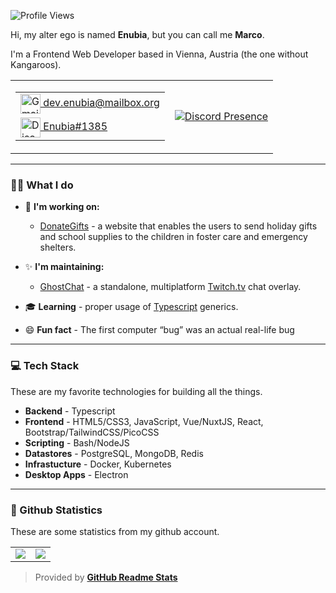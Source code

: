 ![Profile Views]

Hi, my alter ego is named **Enubia**, but you can call me **Marco**. 

I'm a Frontend Web Developer based in Vienna, Austria (the one without Kangaroos). 

<table align="center">
  <tr>
    <td>
		<table>
			<tr>
				<td>
					<a href="mailto:dev.enubia@mailbox.org" target="_blank" rel="nofollow">
						<img src="https://github.com/LeonardSSH/LeonardSSH/blob/master/gmail.svg" alt="Gmail" width="32" align="center">
						dev.enubia@mailbox.org
					</a>
				</td>
			</tr>
			<tr>
				<td>
					<a href="https://discord.com/users/277132742087671808" target="_blank" rel="nofollow">
						<img src="https://github.com/LeonardSSH/LeonardSSH/blob/master/discord.svg" alt="Discord" width="32" align="center">
						Enubia#1385
					</a>
				</td>
			</tr>
		</table>
    </td>
    <td>
		<a href="https://discord.com/users/277132742087671808" target="_blank" rel="nofollow">
			<img src="https://lanyard.cnrad.dev/api/277132742087671808?idleMessage=Probably%20doing%20something%20else..." alt="Discord Presence" align="center">
		</a>
    </td>
  </tr>
</table>

---

### 👨‍💻 What I do
      
   * 💼 **I'm working on:**
      * [DonateGifts] - a website that enables the users to send holiday gifts and school supplies to the children in foster care and emergency shelters.
      
   * ✨ **I'm maintaining:**
      * [GhostChat] - a standalone, multiplatform [Twitch.tv] chat overlay.

   * 🎓 **Learning** - proper usage of [Typescript] generics.
   * 😄 **Fun fact** - The first computer “bug” was an actual real-life bug

---

### 💻 Tech Stack
These are my favorite technologies for building all the things.

   * **Backend** - Typescript
   * **Frontend** - HTML5/CSS3, JavaScript, Vue/NuxtJS, React, Bootstrap/TailwindCSS/PicoCSS
   * **Scripting** - Bash/NodeJS
   * **Datastores** - PostgreSQL, MongoDB, Redis
   * **Infrastucture** - Docker, Kubernetes
   * **Desktop Apps** - Electron

---

### 🧾 Github Statistics
These are some statistics from my github account.

<table>
	<tr>
		<td align="center" style="padding=0;width=50%;">
			<img align="center" style="padding=0;" src="https://github-readme-stats-eight-theta.vercel.app/api?username=enubia&show_icons=true&include_all_commits=true&count_private=true&bg_color=1c1c1c&hide_border=true&text_color=ffffff&title_color=c3002f&icon_color=c3002f&hide_title=true" />
		</td>
		<td align="center" style="padding=0;width=50%;">
			<img align="center" style="padding=0;" src="https://github-readme-stats.quantumlytangled.vercel.app/api/top-langs/?username=enubia&layout=compact&bg_color=1c1c1c&hide_border=true&text_color=ffffff&title_color=c3002f&icon_color=c3002f&hide_title=true&count_private=true" />
		</td>
	</tr>
</table>

> Provided by **[GitHub Readme Stats]**

[Profile Views]:		https://komarev.com/ghpvc/?username=enubia&color=7C3138&style=flat-square

[DonateGifts]:			https://github.com/donategifts/donategifts

[GhostChat]:			https://github.com/enubia/ghost-chat

[Twitch.tv]:			https://twitch.tv

[Typescript]:			https://www.typescriptlang.org

[GitHub Readme Stats]:		https://github.com/anuraghazra/github-readme-stats
